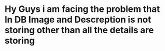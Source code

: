 # Hy Guys i am facing the problem that In DB Image and Descreption is not storing other than all the details are storing 


